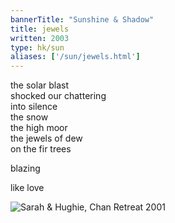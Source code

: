 ```yaml
---
bannerTitle: "Sunshine & Shadow" 
title: jewels 
written: 2003
type: hk/sun
aliases: ['/sun/jewels.html']
---
```


the solar blast  
shocked our chattering  
into silence  
the snow  
the high moor  
the jewels of dew  
on the fir trees


blazing


like love

![Sarah & Hughie, Chan Retreat 2001](/images/bucket/s_h_chanretreat2000.jpg "Sarah & Hughie, Chan Retreat 2001")

